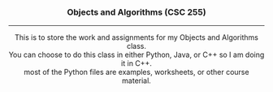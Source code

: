 <h3 align='center'>
  Objects and Algorithms (CSC 255) 
</h3>
<hr>
<p align='center'>
  This is to store the work and assignments for my Objects and Algorithms class.<br>
  You can choose to do this class in either Python, Java, or C++ so I am doing it in C++.<br>
  most of the Python files are examples, worksheets, or other course material.
</p>
